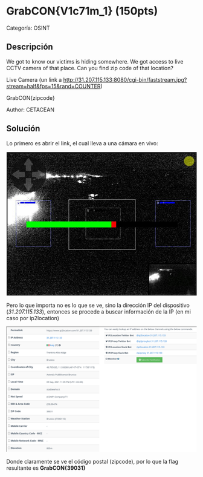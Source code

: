 # GrabCON{V1c71m_1} (150pts)
Categoría: OSINT
## Descripción
We got to know our victims is hiding somewhere. We got access to live CCTV camera of that place. Can you find zip code of that location?

Live Camera (un link a http://31.207.115.133:8080/cgi-bin/faststream.jpg?stream=half&fps=15&rand=COUNTER)

GrabCON{zipcode}

Author: CETACEAN

## Solución

Lo primero es abrir el link, el cual lleva a una cámara en vivo:

![Cam](https://github.com/caverav/GrabCON2021/blob/main/Victim1Cam.png)

Pero lo que importa no es lo que se ve, sino la dirección IP del dispositivo (*31.207.115.133*), entonces se procede a buscar información de la IP (en mi caso por ip2location)

![Info](https://github.com/caverav/GrabCON2021/blob/main/Victim1ip.png)

Donde claramente se ve el código postal (zipcode), por lo que la flag resultante es **GrabCON{39031}**
